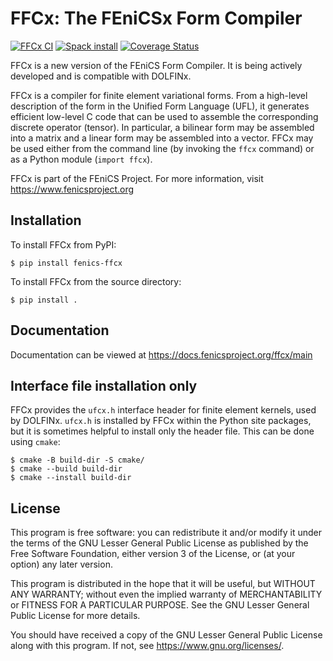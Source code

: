 # FFCx: The FEniCSx Form Compiler

[![FFCx CI](https://github.com/FEniCS/ffcx/actions/workflows/pythonapp.yml/badge.svg)](https://github.com/FEniCS/ffcx/actions/workflows/pythonapp.yml)
[![Spack install](https://github.com/FEniCS/ffcx/actions/workflows/spack.yml/badge.svg)](https://github.com/FEniCS/ffcx/actions/workflows/spack.yml)
[![Coverage Status](https://coveralls.io/repos/github/FEniCS/ffcx/badge.svg?branch=main)](https://coveralls.io/github/FEniCS/ffcx?branch=main)

FFCx is a new version of the FEniCS Form Compiler. It is being actively
developed and is compatible with DOLFINx.

FFCx is a compiler for finite element variational forms. From a
high-level description of the form in the Unified Form Language (UFL),
it generates efficient low-level C code that can be used to assemble the
corresponding discrete operator (tensor). In particular, a bilinear form
may be assembled into a matrix and a linear form may be assembled into a
vector.  FFCx may be used either from the command line (by invoking the
`ffcx` command) or as a Python module (`import ffcx`).

FFCx is part of the FEniCS Project. For more information, visit
https://www.fenicsproject.org


## Installation

To install FFCx from PyPI:
```
$ pip install fenics-ffcx
```

To install FFCx from the source directory:
```
$ pip install .
```

## Documentation

Documentation can be viewed at https://docs.fenicsproject.org/ffcx/main


## Interface file installation only

FFCx provides the `ufcx.h` interface header for finite element kernels,
used by DOLFINx. `ufcx.h` is installed by FFCx within the Python site
packages, but it is sometimes helpful to install only the header file.
This can be done using `cmake`:
```
$ cmake -B build-dir -S cmake/
$ cmake --build build-dir
$ cmake --install build-dir
```

## License

  This program is free software: you can redistribute it and/or modify
  it under the terms of the GNU Lesser General Public License as published by
  the Free Software Foundation, either version 3 of the License, or
  (at your option) any later version.

  This program is distributed in the hope that it will be useful,
  but WITHOUT ANY WARRANTY; without even the implied warranty of
  MERCHANTABILITY or FITNESS FOR A PARTICULAR PURPOSE. See the
  GNU Lesser General Public License for more details.

  You should have received a copy of the GNU Lesser General Public License
  along with this program. If not, see <https://www.gnu.org/licenses/>.
